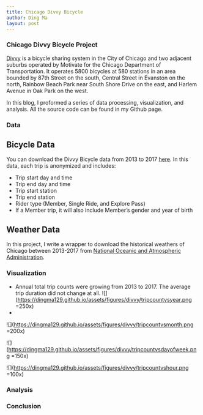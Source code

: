 ```yaml
---
title: Chicago Divvy Bicycle
author: Ding Ma
layout: post
---
```


### Chicago Divvy Bicycle Project

[Divvy](https://www.divvybikes.com/) is a bicycle sharing system in the City of Chicago and two adjacent suburbs operated by Motivate for the Chicago Department of Transportation. It operates 5800 bicycles at 580 stations in an area bounded by 87th Street on the south, Central Street in Evanston on the north, Rainbow Beach Park near South Shore Drive on the east, and Harlem Avenue in Oak Park on the west.

In this blog, I proformed a series of data processing, visualization, and analysis. All the source code can be found in my Github page.

### Data
## Bicycle Data
You can download the Divvy Bicycle data from 2013 to 2017 [here](https://www.divvybikes.com/system-data).
In this data, each trip is anonymized and includes:
  * Trip start day and time
  * Trip end day and time
  * Trip start station
  * Trip end station
  * Rider type (Member, Single Ride, and Explore Pass)
  * If a Member trip, it will also include Member’s gender and year of birth

## Weather Data
In this project, I write a wrapper to download the historical weathers of Chicago between 2013-2017 from [National Oceanic and Atmospheric Administration](https://www.noaa.gov).

### Visualization
  * Annual total trip counts were growing from 2013 to 2017. The average trip duration did not change at all.
![](https://dingma129.github.io/assets/figures/divvy/tripcountvsyear.png =250x)
  * 
![](https://dingma129.github.io/assets/figures/divvy/tripcountvsmonth.png =200x)

![](https://dingma129.github.io/assets/figures/divvy/tripcountvsdayofweek.png =150x)

![](https://dingma129.github.io/assets/figures/divvy/tripcountvshour.png =100x)

### Analysis

### Conclusion